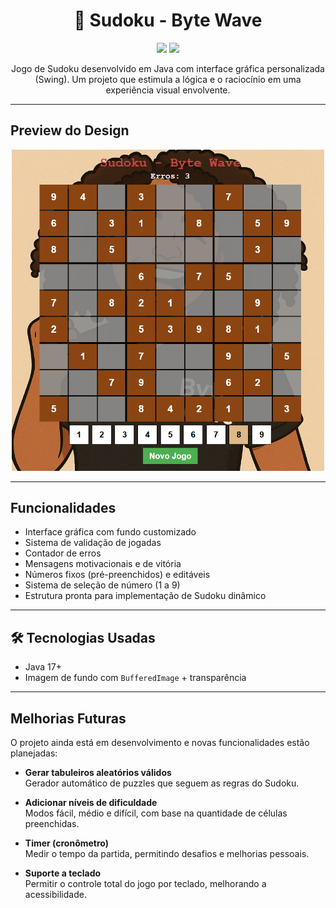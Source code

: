 <h1 align="center">🧠 Sudoku - Byte Wave</h1>

<p align="center">
  <img src="https://img.shields.io/badge/Java-Swing-orange?style=flat-square" />
  <img src="https://img.shields.io/github/license/BrendaWyctoria/Sudoko_Java?style=flat-square" />
</p>

<p align="center">
  Jogo de Sudoku desenvolvido em Java com interface gráfica personalizada (Swing).  
  Um projeto que estimula a lógica e o raciocínio em uma experiência visual envolvente.
</p>

---

##  Preview do Design
<p align="center">
  <img src="./SUDOKO/src/resources/Interface.png" alt="Interface do Sudoku" width="500"/>
</p>

---

##  Funcionalidades

-  Interface gráfica com fundo customizado
-  Sistema de validação de jogadas
-  Contador de erros
-  Mensagens motivacionais e de vitória
-  Números fixos (pré-preenchidos) e editáveis
-  Sistema de seleção de número (1 a 9)
-  Estrutura pronta para implementação de Sudoku dinâmico

---

## 🛠️ Tecnologias Usadas

-  Java 17+
-  Imagem de fundo com `BufferedImage` + transparência

---

##  Melhorias Futuras

O projeto ainda está em desenvolvimento e novas funcionalidades estão planejadas:

- **Gerar tabuleiros aleatórios válidos**  
  Gerador automático de puzzles que seguem as regras do Sudoku.

- **Adicionar níveis de dificuldade**  
  Modos fácil, médio e difícil, com base na quantidade de células preenchidas.

- **Timer (cronômetro)**  
  Medir o tempo da partida, permitindo desafios e melhorias pessoais.

- **Suporte a teclado**  
  Permitir o controle total do jogo por teclado, melhorando a acessibilidade.


